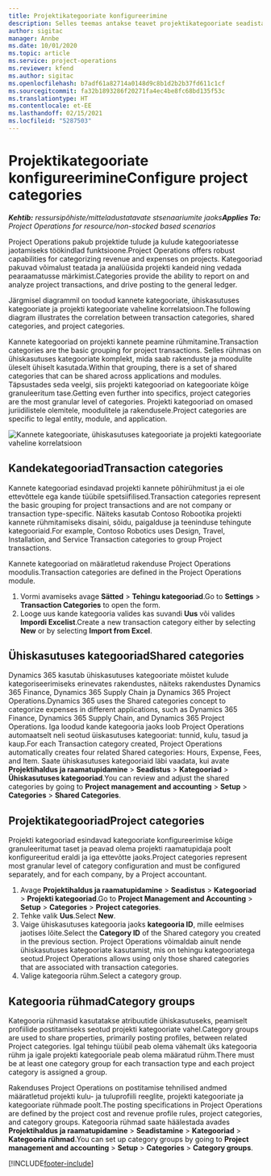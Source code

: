 ```yaml
---
title: Projektikategooriate konfigureerimine
description: Selles teemas antakse teavet projektikategooriate seadistamise kohta.
author: sigitac
manager: Annbe
ms.date: 10/01/2020
ms.topic: article
ms.service: project-operations
ms.reviewer: kfend
ms.author: sigitac
ms.openlocfilehash: b7adf61a82714a0148d9c8b1d2b2b37fd611c1cf
ms.sourcegitcommit: fa32b1893286f20271fa4ec4be8fc68bd135f53c
ms.translationtype: HT
ms.contentlocale: et-EE
ms.lasthandoff: 02/15/2021
ms.locfileid: "5287503"
---
```

# <a name="configure-project-categories"></a><span data-ttu-id="f33a5-103">Projektikategooriate konfigureerimine</span><span class="sxs-lookup"><span data-stu-id="f33a5-103">Configure project categories</span></span>

<span data-ttu-id="f33a5-104">_**Kehtib:** ressursipõhiste/mitteladustatavate stsenaariumite jaoks_</span><span class="sxs-lookup"><span data-stu-id="f33a5-104">_**Applies To:** Project Operations for resource/non-stocked based scenarios_</span></span>

<span data-ttu-id="f33a5-105">Project Operations pakub projektide tulude ja kulude kategooriatesse jaotamiseks töökindlad funktsioone.</span><span class="sxs-lookup"><span data-stu-id="f33a5-105">Project Operations offers robust capabilities for categorizing revenue and expenses on projects.</span></span> <span data-ttu-id="f33a5-106">Kategooriad pakuvad võimalust teatada ja analüüsida projekti kandeid ning vedada pearaamatusse märkimist.</span><span class="sxs-lookup"><span data-stu-id="f33a5-106">Categories provide the ability to report on and analyze project transactions, and drive posting to the general ledger.</span></span>

<span data-ttu-id="f33a5-107">Järgmisel diagrammil on toodud kannete kategooriate, ühiskasutuses kategooriate ja projekti kategooriate vaheline korrelatsioon.</span><span class="sxs-lookup"><span data-stu-id="f33a5-107">The following diagram illustrates the correlation between transaction categories, shared categories, and project categories.</span></span> 

<span data-ttu-id="f33a5-108">Kannete kategooriad on projekti kannete peamine rühmitamine.</span><span class="sxs-lookup"><span data-stu-id="f33a5-108">Transaction categories are the basic grouping for project transactions.</span></span> <span data-ttu-id="f33a5-109">Selles rühmas on ühiskasutuses kategooriate komplekt, mida saab rakenduste ja moodulite üleselt ühiselt kasutada.</span><span class="sxs-lookup"><span data-stu-id="f33a5-109">Within that grouping, there is a set of shared categories that can be shared across applications and modules.</span></span> <span data-ttu-id="f33a5-110">Täpsustades seda veelgi, siis projekti kategooriad on kategooriate kõige granuleeritum tase.</span><span class="sxs-lookup"><span data-stu-id="f33a5-110">Getting even further into specifics, project categories are the most granular level of categories.</span></span> <span data-ttu-id="f33a5-111">Projekti kategooriad on omased juriidilistele olemitele, moodulitele ja rakendusele.</span><span class="sxs-lookup"><span data-stu-id="f33a5-111">Project categories are specific to legal entity, module, and application.</span></span>

![Kannete kategooriate, ühiskasutuses kategooriate ja projekti kategooriate vaheline korrelatsioon](media/project-categories.png)

## <a name="transaction-categories"></a><span data-ttu-id="f33a5-113">Kandekategooriad</span><span class="sxs-lookup"><span data-stu-id="f33a5-113">Transaction categories</span></span>

<span data-ttu-id="f33a5-114">Kannete kategooriad esindavad projekti kannete põhirühmitust ja ei ole ettevõttele ega kande tüübile spetsiifilised.</span><span class="sxs-lookup"><span data-stu-id="f33a5-114">Transaction categories represent the basic grouping for project transactions and are not company or transaction type-specific.</span></span> <span data-ttu-id="f33a5-115">Näiteks kasutab Contoso Robootika projekti kannete rühmitamiseks disaini, sõidu, paigalduse ja teeninduse tehingute kategooriaid.</span><span class="sxs-lookup"><span data-stu-id="f33a5-115">For example, Contoso Robotics uses Design, Travel, Installation, and Service Transaction categories to group Project transactions.</span></span>

<span data-ttu-id="f33a5-116">Kannete kategooriad on määratletud rakenduse Project Operations moodulis.</span><span class="sxs-lookup"><span data-stu-id="f33a5-116">Transaction categories are defined in the Project Operations module.</span></span> 
1. <span data-ttu-id="f33a5-117">Vormi avamiseks avage **Sätted** \> **Tehingu kategooriad**.</span><span class="sxs-lookup"><span data-stu-id="f33a5-117">Go to **Settings** \> **Transaction Categories** to open the form.</span></span> 
2. <span data-ttu-id="f33a5-118">Looge uus kande kategooria valides kas suvandi **Uus** või valides **Impordi Excelist**.</span><span class="sxs-lookup"><span data-stu-id="f33a5-118">Create a new transaction category either by selecting **New** or by selecting **Import from Excel**.</span></span>

## <a name="shared-categories"></a><span data-ttu-id="f33a5-119">Ühiskasutuses kategooriad</span><span class="sxs-lookup"><span data-stu-id="f33a5-119">Shared categories</span></span>

<span data-ttu-id="f33a5-120">Dynamics 365 kasutab ühiskasutuses kategooriate mõistet kulude kategoriseerimiseks erinevates rakendustes, näiteks rakendustes Dynamics 365 Finance, Dynamics 365 Supply Chain ja Dynamics 365 Project Operations.</span><span class="sxs-lookup"><span data-stu-id="f33a5-120">Dynamics 365 uses the Shared categories concept to categorize expenses in different applications, such as Dynamics 365 Finance, Dynamics 365 Supply Chain, and Dynamics 365 Project Operations.</span></span> <span data-ttu-id="f33a5-121">Iga loodud kande kategooria jaoks loob Project Operations automaatselt neli seotud üiskasutuses kategooriat: tunnid, kulu, tasud ja kaup.</span><span class="sxs-lookup"><span data-stu-id="f33a5-121">For each Transaction category created, Project Operations automatically creates four related Shared categories: Hours, Expense, Fees, and Item.</span></span> <span data-ttu-id="f33a5-122">Saate ühiskasutuses kategooriaid läbi vaadata, kui avate **Projektihaldus ja raamatupidamine** \> **Seadistus** \> **Kategooriad** \> **Ühiskasutuses kategooriad**.</span><span class="sxs-lookup"><span data-stu-id="f33a5-122">You can review and adjust the shared categories by going to **Project management and accounting** \> **Setup** \> **Categories** \> **Shared Categories**.</span></span>

## <a name="project-categories"></a><span data-ttu-id="f33a5-123">Projektikategooriad</span><span class="sxs-lookup"><span data-stu-id="f33a5-123">Project categories</span></span>

<span data-ttu-id="f33a5-124">Projekti kategooriad esindavad kategooriate konfigureerimise kõige granuleeritumat taset ja peavad olema projekti raamatupidaja poolt konfigureeritud eraldi ja iga ettevõtte jaoks.</span><span class="sxs-lookup"><span data-stu-id="f33a5-124">Project categories represent most granular level of category configuration and must be configured separately, and for each company, by a Project accountant.</span></span>

1. <span data-ttu-id="f33a5-125">Avage **Projektihaldus ja raamatupidamine** \> **Seadistus** \> **Kategooriad** \> **Projekti kategooriad**.</span><span class="sxs-lookup"><span data-stu-id="f33a5-125">Go to **Project Management and Accounting** \> **Setup** \> **Categories** \> **Project categories**.</span></span>
2. <span data-ttu-id="f33a5-126">Tehke valik **Uus**.</span><span class="sxs-lookup"><span data-stu-id="f33a5-126">Select **New**.</span></span>
3. <span data-ttu-id="f33a5-127">Vaige ühiskasutuses kategooria jaoks **kategooria ID**, mille eelmises jaotises lõite.</span><span class="sxs-lookup"><span data-stu-id="f33a5-127">Select the **Category ID** of the Shared category you created in the previous section.</span></span> <span data-ttu-id="f33a5-128">Project Operations võimaldab ainult nende ühiskasutuses kategooriate kasutamist, mis on tehingu kategooriatega seotud.</span><span class="sxs-lookup"><span data-stu-id="f33a5-128">Project Operations allows using only those shared categories that are associated with transaction categories.</span></span>
4. <span data-ttu-id="f33a5-129">Valige kategooria rühm.</span><span class="sxs-lookup"><span data-stu-id="f33a5-129">Select a category group.</span></span>

## <a name="category-groups"></a><span data-ttu-id="f33a5-130">Kategooria rühmad</span><span class="sxs-lookup"><span data-stu-id="f33a5-130">Category groups</span></span>

<span data-ttu-id="f33a5-131">Kategooria rühmasid kasutatakse atribuutide ühiskasutuseks, peamiselt profiilide postitamiseks seotud projekti kategooriate vahel.</span><span class="sxs-lookup"><span data-stu-id="f33a5-131">Category groups are used to share properties, primarily posting profiles, between related Project categories.</span></span> <span data-ttu-id="f33a5-132">Igal tehingu tüübil peab olema vähemalt üks kategooria rühm ja igale projekti kategooriale peab olema määratud rühm.</span><span class="sxs-lookup"><span data-stu-id="f33a5-132">There must be at least one category group for each transaction type and each project category is assigned a group.</span></span>

<span data-ttu-id="f33a5-133">Rakenduses Project Operations on postitamise tehnilised andmed määratletud projekti kulu- ja tuluprofiili reeglite, projekti kategooriate ja kategooriate rühmade poolt.</span><span class="sxs-lookup"><span data-stu-id="f33a5-133">The posting specifications in Project Operations are defined by the project cost and revenue profile rules, project categories, and category groups.</span></span> <span data-ttu-id="f33a5-134">Kategooria rühmad saate häälestada avades **Projektihaldus ja raamatupidamine** \> **Seadistamine** \> **Kategooriad** \> **Kategooria rühmad**.</span><span class="sxs-lookup"><span data-stu-id="f33a5-134">You can set up category groups by going to **Project management and accounting** \> **Setup** \> **Categories** \> **Category groups**.</span></span>


[!INCLUDE[footer-include](../includes/footer-banner.md)]